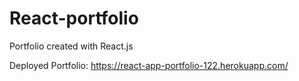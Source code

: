 # React-portfolio
Portfolio created with React.js


Deployed Portfolio: https://react-app-portfolio-122.herokuapp.com/
